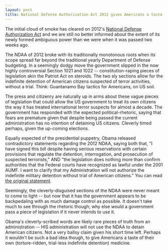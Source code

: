 ```yaml
---
layout: post
title: National Defense Authorization Act 2012 gives Americans a taste of their own Medicine
---
```


The initial cloud of smoke has cleared on 2012's [National Defense Authorization Act](http://en.wikipedia.org/wiki/National_Defense_Authorization_Act_for_Fiscal_Year_2012) and we are still no better informed about the extent of its newly formed ambiguous power than we were when it was passed two weeks ago. 

The NDAA of 2012 broke with its traditionally monotonous roots when its scope spread far beyond the traditional yearly Department of Defense budgeting. In a seemingly dodgy move the government slipped in the now highly controversial Section 1021 and 1022 -- constitution-raping pieces of legislation akin the Patriot Act on steroids. The two sly sections allow for the indefinite detention of American citizens suspected of terror activities, without a trial. Think: Guantanamo Bay tactics for Americans, on US soil.

The press and citizenry are naturally up in arms about these vague pieces of legislation that could allow the US government to treat its own citizens the way it has treated international terror suspects for almost a decade. The government has responded with the expected political-rhetoric, saying that fears are premature given that despite being passed the current administration has no intention of detaining US citizens. Cleverly timed perhaps, given the up-coming elections. 

Equally expected of the presidential puppetry, Obama released contradictory statements regarding the 2012 NDAA, saying both that, "I have signed this bill despite having serious reservations with certain provisions that regulate the detention, interrogation, and prosecution of suspected terrorists," AND "the legislation does nothing more than confirm authorities that the Federal courts have recognized as lawful under the 2001 AUMF. I want to clarify that my Administration will not authorize the indefinite military detention without trial of American citizens." You can read [the original statement](http://thinkprogress.org/security/2011/12/31/396018/breaking-obama-signs-defense-authorization-bill/).

Seemingly, the cleverly-disguised sections of the NDAA were never meant to come to light -- but now that it has the government appears to be backpedaling with as much damage control as possible. It doesn't take much to see through the rhetoric though; why else would a government pass a piece of legislation if it never intends to use it.

Obama's cleverly-scribed words are likely rare pieces of truth from an administration -- HIS administration will not use the NDAA to detain American citizens. Not a very ballsy claim given his short time left. Perhaps it wouldn't be such a bad idea though, to give Americans a taste of their own (torture-ridden, trial-less indefinite detention) medicine.

